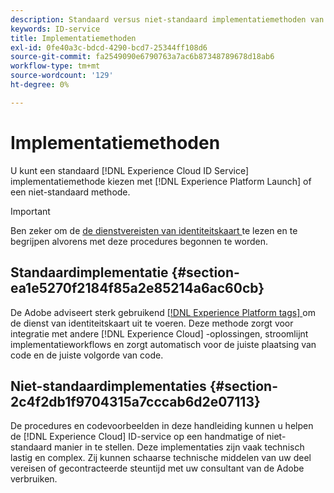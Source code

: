 ```yaml
---
description: Standaard versus niet-standaard implementatiemethoden van de Experience Cloud Identity Service.
keywords: ID-service
title: Implementatiemethoden
exl-id: 0fe40a3c-bdcd-4290-bcd7-25344ff108d6
source-git-commit: fa2549090e6790763a7ac6b87348789678d18ab6
workflow-type: tm+mt
source-wordcount: '129'
ht-degree: 0%

---
```


# Implementatiemethoden

U kunt een standaard [!DNL Experience Cloud ID Service] implementatiemethode kiezen met [!DNL Experience Platform Launch] of een niet-standaard methode.

>[!IMPORTANT]
>
>Ben zeker om de [ de dienstvereisten van identiteitskaart ](../reference/requirements.md) te lezen en te begrijpen alvorens met deze procedures begonnen te worden.

## Standaardimplementatie {#section-ea1e5270f2184f85a2e85214a6ac60cb}

De Adobe adviseert sterk gebruikend [[!DNL Experience Platform tags] ](https://experienceleague.adobe.com/docs/experience-platform/tags/home.html?lang=nl-NL) om de dienst van identiteitskaart uit te voeren. Deze methode zorgt voor integratie met andere [!DNL Experience Cloud] -oplossingen, stroomlijnt implementatieworkflows en zorgt automatisch voor de juiste plaatsing van code en de juiste volgorde van code.

## Niet-standaardimplementaties {#section-2c4f2db1f9704315a7cccab6d2e07113}

De procedures en codevoorbeelden in deze handleiding kunnen u helpen de [!DNL Experience Cloud] ID-service op een handmatige of niet-standaard manier in te stellen. Deze implementaties zijn vaak technisch lastig en complex. Zij kunnen schaarse technische middelen van uw deel vereisen of gecontracteerde steuntijd met uw consultant van de Adobe verbruiken.
